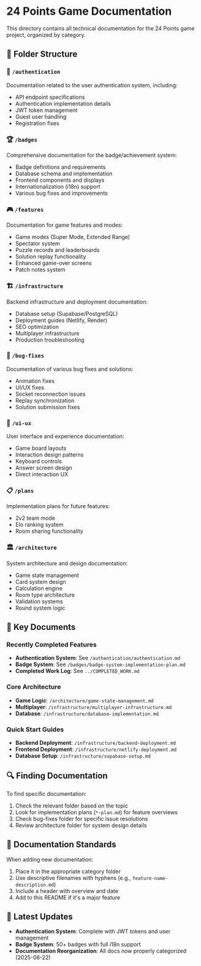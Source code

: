 # 24 Points Game Documentation

This directory contains all technical documentation for the 24 Points game project, organized by category.

## 📁 Folder Structure

### 🔐 `/authentication`
Documentation related to the user authentication system, including:
- API endpoint specifications
- Authentication implementation details
- JWT token management
- Guest user handling
- Registration fixes

### 🏆 `/badges`
Comprehensive documentation for the badge/achievement system:
- Badge definitions and requirements
- Database schema and implementation
- Frontend components and displays
- Internationalization (i18n) support
- Various bug fixes and improvements

### 🎮 `/features`
Documentation for game features and modes:
- Game modes (Super Mode, Extended Range)
- Spectator system
- Puzzle records and leaderboards
- Solution replay functionality
- Enhanced game-over screens
- Patch notes system

### 🏗️ `/infrastructure`
Backend infrastructure and deployment documentation:
- Database setup (Supabase/PostgreSQL)
- Deployment guides (Netlify, Render)
- SEO optimization
- Multiplayer infrastructure
- Production troubleshooting

### 🐛 `/bug-fixes`
Documentation of various bug fixes and solutions:
- Animation fixes
- UI/UX fixes
- Socket reconnection issues
- Replay synchronization
- Solution submission fixes

### 🎨 `/ui-ux`
User interface and experience documentation:
- Game board layouts
- Interaction design patterns
- Keyboard controls
- Answer screen design
- Direct interaction UX

### 📋 `/plans`
Implementation plans for future features:
- 2v2 team mode
- Elo ranking system
- Room sharing functionality

### 🏛️ `/architecture`
System architecture and design documentation:
- Game state management
- Card system design
- Calculation engine
- Room type architecture
- Validation systems
- Round system logic

## 📝 Key Documents

### Recently Completed Features
- **Authentication System**: See `/authentication/authentication.md`
- **Badge System**: See `/badges/badge-system-implementation-plan.md`
- **Completed Work Log**: See `../COMPLETED_WORK.md`

### Core Architecture
- **Game Logic**: `/architecture/game-state-management.md`
- **Multiplayer**: `/infrastructure/multiplayer-infrastructure.md`
- **Database**: `/infrastructure/database-implementation.md`

### Quick Start Guides
- **Backend Deployment**: `/infrastructure/backend-deployment.md`
- **Frontend Deployment**: `/infrastructure/netlify-deployment.md`
- **Database Setup**: `/infrastructure/supabase-setup.md`

## 🔍 Finding Documentation

To find specific documentation:
1. Check the relevant folder based on the topic
2. Look for implementation plans (`*-plan.md`) for feature overviews
3. Check bug-fixes folder for specific issue resolutions
4. Review architecture folder for system design details

## 📅 Documentation Standards

When adding new documentation:
1. Place it in the appropriate category folder
2. Use descriptive filenames with hyphens (e.g., `feature-name-description.md`)
3. Include a header with overview and date
4. Add to this README if it's a major feature

## 🚀 Latest Updates

- **Authentication System**: Complete with JWT tokens and user management
- **Badge System**: 50+ badges with full i18n support
- **Documentation Reorganization**: All docs now properly categorized (2025-06-22)